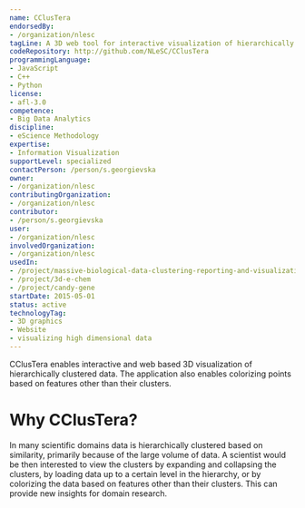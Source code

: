 ```yaml
---
name: CClusTera
endorsedBy:
- /organization/nlesc
tagLine: A 3D web tool for interactive visualization of hierarchically clustered big data
codeRepository: http://github.com/NLeSC/CClusTera
programmingLanguage:
- JavaScript
- C++
- Python
license:
- afl-3.0
competence:
- Big Data Analytics
discipline:
- eScience Methodology
expertise:
- Information Visualization
supportLevel: specialized
contactPerson: /person/s.georgievska
owner: 
- /organization/nlesc
contributingOrganization:
- /organization/nlesc
contributor:
- /person/s.georgievska
user:
- /organization/nlesc
involvedOrganization:
- /organization/nlesc
usedIn:
- /project/massive-biological-data-clustering-reporting-and-visualization-tools
- /project/3d-e-chem
- /project/candy-gene
startDate: 2015-05-01
status: active
technologyTag:
- 3D graphics
- Website
- visualizing high dimensional data
---
```

CClusTera enables interactive and web based 3D visualization of hierarchically clustered data. The application also enables colorizing points based on features other than their clusters. 


# Why CClusTera?

In many scientific domains data is hierarchically clustered based on similarity, primarily because of the large volume of data. A scientist would be then interested to view the clusters by expanding and collapsing the clusters, by loading data  up to a certain level in the hierarchy, or by colorizing the data based on features other than their clusters. This can provide new insights for domain research.        
 

